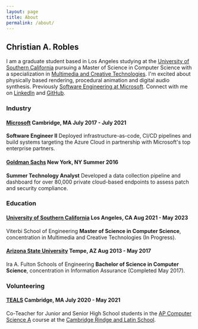 ```yaml
---
layout: page
title: About
permalink: /about/
---
```


## Christian A. Robles

I am a graduate student based in Los Angeles studying at the [University of Southern California](https://viterbischool.usc.edu/) pursuing a Master of Science in Computer Science with a specialization in [Multimedia and Creative Technologies](https://www.youtube.com/watch?v=DR71wKEFmGs). I'm excited about physically based rendering, procedural animation and digital audio synthesis. Previously [Software Engineering at Microsoft](https://devblogs.microsoft.com/cse/). Connect with me on [LinkedIn](https://www.linkedin.com/in/roblesch/) and [GitHub](https://github.com/roblesch/).

### Industry

#### [Microsoft](https://devblogs.microsoft.com/cse/) Cambridge, MA July 2017 - July 2021

**Software Engineer II**  Deployed infrastructure-as-code, CI/CD pipelines and build systems targeting the Azure Cloud in partnership with Microsoft's top enterprise partners. 

#### [Goldman Sachs](https://www.goldmansachs.com/careers/divisions/engineering/index.html) New York, NY Summer 2016

**Summer Technology Analyst**  Developed a data collection pipeline and dashboard for over 80,000 private cloud-based endpoints to assess patch and security compliance.

### Education

#### [University of Southern California](https://viterbischool.usc.edu/) Los Angeles, CA Aug 2021 - May 2023

Viterbi School of Engineering **Master of Science in Computer Science**, concentration in Multimedia and Creative Technologies (In Progress).

#### [Arizona State University](https://engineering.asu.edu/) Tempe, AZ Aug 2013 - May 2017

Ira A. Fulton Schools of Engineering **Bachelor of Science in Computer Science**, concentration in Information Assurance (Completed May 2017).

### Volunteering

#### [TEALS](https://www.microsoft.com/en-us/teals) Cambridge, MA July 2020 - May 2021

Co-Teacher for Junior and Senior High School students in the [AP Computer Science A](https://apstudents.collegeboard.org/courses/ap-computer-science-a) course at the [Cambridge Rindge and Latin School](https://crls.cpsd.us/).
